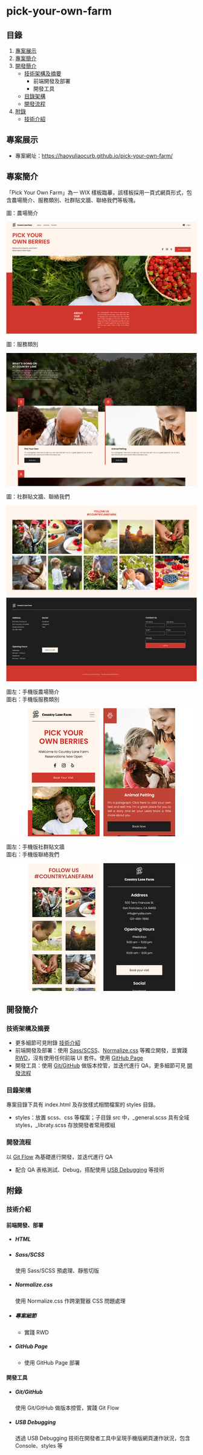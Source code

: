 # pick-your-own-farm
## 目錄
1. [專案展示](#專案展示)
2. [專案簡介](#專案簡介)
3. [開發簡介](#開發簡介)
    - [技術架構及摘要](#技術架構及摘要)
        - 前端開發及部署
        - 開發工具
    - [目錄架構](#目錄架構)
    - [開發流程](#開發流程)
4. [附錄](#附錄)
    - [技術介紹](#技術介紹)

## 專案展示
- 專案網址：https://haoyuliaocurb.github.io/pick-your-own-farm/

## 專案簡介
「Pick Your Own Farm」為一 WIX 樣板臨摹，該樣板採用一頁式網頁形式，包含農場簡介、服務類別、社群貼文牆、聯絡我們等板塊。

圖：農場簡介

![](https://github.com/haoyuliaocurb/pick-your-own-farm/blob/main/images/index-intro-lg.png)

圖：服務類別

![](https://github.com/haoyuliaocurb/pick-your-own-farm/blob/main/images/index-service-lg.png)

圖：社群貼文牆、聯絡我們

![](https://github.com/haoyuliaocurb/pick-your-own-farm/blob/main/images/index-wallNContact-lg.png)

圖左：手機版農場簡介<br>
圖右：手機版服務類別

![](https://github.com/haoyuliaocurb/pick-your-own-farm/blob/main/images/index-introNService-sm.png)

圖左：手機版社群貼文牆<br>
圖右：手機版聯絡我們

![](https://github.com/haoyuliaocurb/pick-your-own-farm/blob/main/images/index-wallNContact-sm.png)

## 開發簡介
### 技術架構及摘要
<!-- ![](https://github.com/haoyuliaocurb/pick-your-own-farm/blob/main/images/index-combined-sm.png) -->
- 更多細節可見附錄 [技術介紹](#技術介紹)
- 前端開發及部署：使用 [Sass/SCSS](#sassscss)、[Normalize.css]((#Normalizecss)) 等獨立開發，並實踐 [RWD](#專案細節)，沒有使用任何前端 UI 套件。使用 [GitHub Page](#GitHub-Page)
- 開發工具：使用 [Git/GitHub](#gitgithub) 做版本控管，並迭代進行 QA，更多細節可見 [開發流程](#開發流程)

### 目錄架構
專案目錄下具有 index.html 及存放樣式相關檔案的 styles 目錄。
* styles：放置 scss、css 等檔案；子目錄 src 中，_general.scss 具有全域 styles，_libraty.scss 存放開發者常用模組
### 開發流程
以 [Git Flow](#gitgithub) 為基礎進行開發，並迭代進行 QA
* 配合 QA 表格測試、Debug，搭配使用 [USB Debugging](#USB-debugging) 等技術
<!-- ## 優化方向 -->
## 附錄
<!-- ### 功能介紹 -->
### 技術介紹
#### 前端開發、部署
- ##### HTML
- ##### Sass/SCSS
  使用 Sass/SCSS 預處理、靜態切版
- ##### Normalize.css
  使用 Normalize.css 作跨瀏覽器 CSS 問題處理
- ##### 專案細節
  - 實踐 RWD
- ##### GitHub Page
  - 使用 GitHub Page 部署

#### 開發工具
- ##### Git/GitHub
  使用 Git/GitHub 做版本控管，實踐 Git Flow
- ##### USB Debugging
  透過 USB Debugging 技術在開發者工具中呈現手機版網頁運作狀況，包含 Console、styles 等
<!-- ### 程式設計
### 組件開發總覽
#### \<App />
* ##### \<Main /> -->
